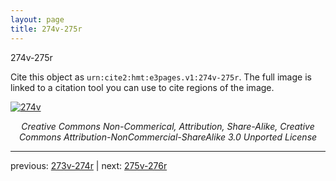 ```yaml
---
layout: page
title: 274v-275r
---
```


274v-275r

Cite this object as `urn:cite2:hmt:e3pages.v1:274v-275r`.  The full image is linked to a citation tool you can use to cite regions of the image.

[![274v](http://www.homermultitext.org/iipsrv?IIIF=/project/homer/pyramidal/deepzoom/hmt/e3bifolio/v1/null.tif/full/800,/0/default.jpg)](http://www.homermultitext.org/ict2/?urn=urn:cite2:hmt:e3bifolio.v1:null) 

<p style="text-align: center; font-style: italic;">Creative Commons Non-Commerical, Attribution, Share-Alike, Creative Commons Attribution-NonCommercial-ShareAlike 3.0 Unported License</p>

---

previous: [273v-274r](../273v-274r/) | next: [275v-276r](../275v-276r/)